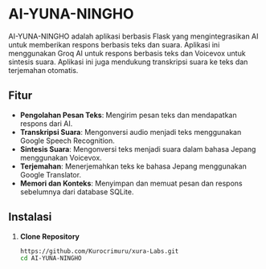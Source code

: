 # AI-YUNA-NINGHO

AI-YUNA-NINGHO adalah aplikasi berbasis Flask yang mengintegrasikan AI untuk memberikan respons berbasis teks dan suara. Aplikasi ini menggunakan Groq AI untuk respons berbasis teks dan Voicevox untuk sintesis suara. Aplikasi ini juga mendukung transkripsi suara ke teks dan terjemahan otomatis.

## Fitur

- **Pengolahan Pesan Teks**: Mengirim pesan teks dan mendapatkan respons dari AI.
- **Transkripsi Suara**: Mengonversi audio menjadi teks menggunakan Google Speech Recognition.
- **Sintesis Suara**: Mengonversi teks menjadi suara dalam bahasa Jepang menggunakan Voicevox.
- **Terjemahan**: Menerjemahkan teks ke bahasa Jepang menggunakan Google Translator.
- **Memori dan Konteks**: Menyimpan dan memuat pesan dan respons sebelumnya dari database SQLite.

## Instalasi

1. **Clone Repository**

   ```bash
   https://github.com/Kurocrimuru/xura-Labs.git
   cd AI-YUNA-NINGHO
